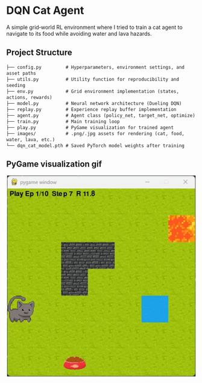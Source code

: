 # DQN Cat Agent

A simple grid‑world RL environment where I tried to train a cat agent to navigate to its food while avoiding water and lava hazards.

## Project Structure

```text
├── config.py         # Hyperparameters, environment settings, and asset paths
├── utils.py          # Utility function for reproducibility and seeding 
├── env.py            # Grid environment implementation (states, actions, rewards)
├── model.py          # Neural network architecture (Dueling DQN)
├── replay.py         # Experience replay buffer implementation
├── agent.py          # Agent class (policy_net, target_net, optimize)
├── train.py          # Main training loop 
├── play.py           # PyGame visualization for trained agent
├── images/           # .png/.jpg assets for rendering (cat, food, water, lava, etc.)
└── dqn_cat_model.pth # Saved PyTorch model weights after training
```
## PyGame visualization gif

<p align="center">
  <img src="Gif.gif" alt="Description of GIF" width="500"/>
</p>
